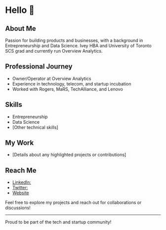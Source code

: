 # Hello 👋

## About Me
Passion for building products and businesses, with a background in Entrepreneurship and Data Science. Ivey HBA and University of Toronto SCS grad and currently run Overview Analytics.

## Professional Journey
- Owner/Operator at Overview Analytics
- Experience in technology, telecom, and startup incubation
- Worked with Rogers, MaRS, TechAlliance, and Lenovo

## Skills
- Entrepreneurship
- Data Science
- [Other technical skills]

## My Work
- [Details about any highlighted projects or contributions]

## Reach Me
- [LinkedIn:](linkedin.com/in/alecjmiller)
- [Twitter:](x.com/gener8ive)
- [Website](mgd1984.github.io/personal-site)

Feel free to explore my projects and reach out for collaborations or discussions!

---

Proud to be part of the tech and startup community!
